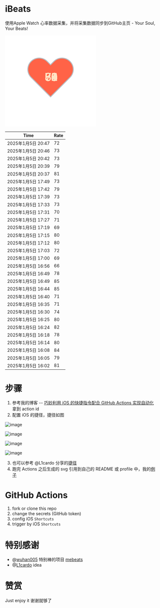 # iBeats
使用Apple Watch 心率数据采集，并将采集数据同步到GitHub主页 - Your Soul, Your Beats!

![](./files/heart.svg)

<!--START_SECTION:my_heart_rate-->
| Time | Rate | 
 | ---- | ---- | 
| 2025年1月5日 20:47 | 72 |
| 2025年1月5日 20:46 | 73 |
| 2025年1月5日 20:42 | 73 |
| 2025年1月5日 20:39 | 79 |
| 2025年1月5日 20:37 | 81 |
| 2025年1月5日 17:49 | 73 |
| 2025年1月5日 17:42 | 79 |
| 2025年1月5日 17:39 | 73 |
| 2025年1月5日 17:33 | 73 |
| 2025年1月5日 17:31 | 70 |
| 2025年1月5日 17:27 | 71 |
| 2025年1月5日 17:19 | 69 |
| 2025年1月5日 17:15 | 80 |
| 2025年1月5日 17:12 | 80 |
| 2025年1月5日 17:03 | 72 |
| 2025年1月5日 17:00 | 69 |
| 2025年1月5日 16:56 | 66 |
| 2025年1月5日 16:49 | 78 |
| 2025年1月5日 16:49 | 85 |
| 2025年1月5日 16:44 | 85 |
| 2025年1月5日 16:40 | 71 |
| 2025年1月5日 16:35 | 71 |
| 2025年1月5日 16:30 | 74 |
| 2025年1月5日 16:25 | 80 |
| 2025年1月5日 16:24 | 82 |
| 2025年1月5日 16:18 | 78 |
| 2025年1月5日 16:14 | 80 |
| 2025年1月5日 16:08 | 84 |
| 2025年1月5日 16:05 | 79 |
| 2025年1月5日 16:02 | 81 |

<!--END_SECTION:my_heart_rate-->

# 步骤
1. 参考我的博客 -- [巧妙利用 iOS 的快捷指令配合 GitHub Actions 实现自动化](https://github.com/yihong0618/gitblog/issues/198) 拿到 action id
2. 配置 iOS 的捷径，捷径如图

![image](https://user-images.githubusercontent.com/15976103/122154218-0db0b480-ce97-11eb-93bb-5aec07c558dc.png)

![image](https://user-images.githubusercontent.com/15976103/122154236-186b4980-ce97-11eb-8e4b-70551a0391ae.png)

![image](https://user-images.githubusercontent.com/15976103/122154268-2d47dd00-ce97-11eb-902e-3acf292265a9.png)

![image](https://user-images.githubusercontent.com/15976103/122174055-fa144680-ceb4-11eb-9be2-3eb83cd516f7.png)

3. 也可以参考 @L1cardo 分享的[捷径](https://www.icloud.com/shortcuts/6ab6047b459c41ad822ad6b94b1c03d4)
4. 跑完 Actions 之后生成的 svg 引用到自己的 README 或 profile 中，我的[例子](https://github.com/yihong0618) 

# GitHub Actions

1. fork or clone this repo
2. change the secrets (GitHub token)
3. config iOS `Shortcuts` 
4. trigger by iOS `Shortcuts`

# 特别感谢
- @[wuhan005](https://github.com/wuhan005) 特别棒的项目 [mebeats](https://github.com/wuhan005/mebeats)
- @[L1cardo](https://github.com/L1cardo) idea

# 赞赏
Just enjoy it
谢谢就够了
